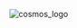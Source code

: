 ![cosmos_logo](https://user-images.githubusercontent.com/17475181/125707745-fb01f402-9ab8-47a6-9b8f-242c001542eb.jpg)

